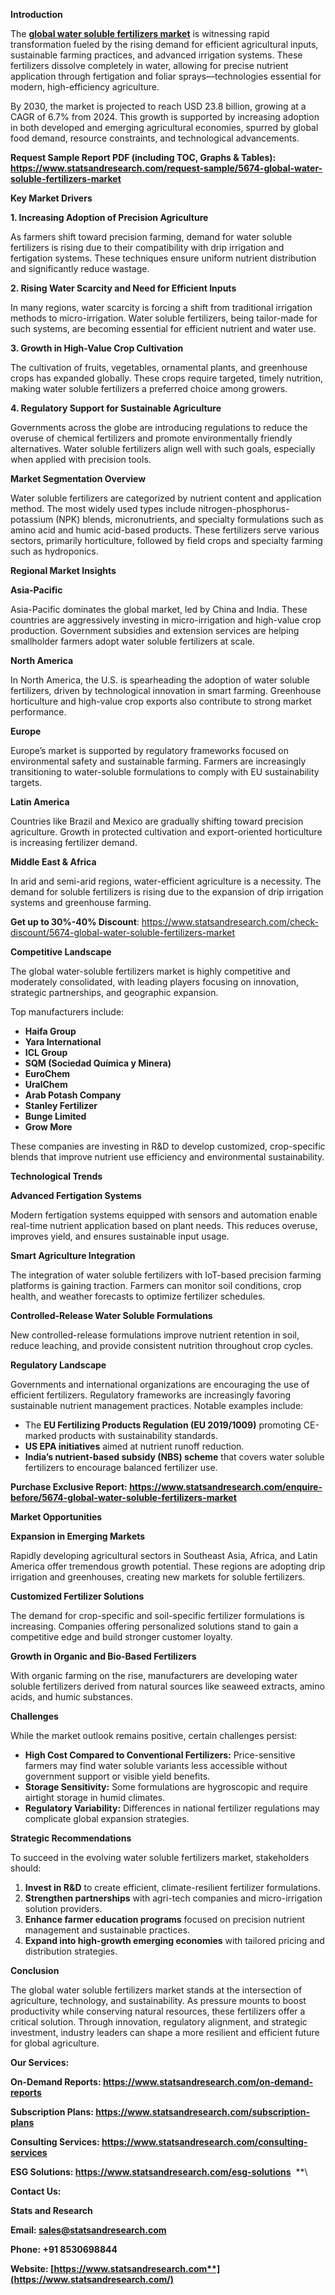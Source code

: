 ﻿**Introduction**

The [**global water soluble fertilizers market**](https://www.statsandresearch.com/report/5674-global-water-soluble-fertilizers-market) is witnessing rapid transformation fueled by the rising demand for efficient agricultural inputs, sustainable farming practices, and advanced irrigation systems. These fertilizers dissolve completely in water, allowing for precise nutrient application through fertigation and foliar sprays—technologies essential for modern, high-efficiency agriculture.

By 2030, the market is projected to reach USD 23.8 billion, growing at a CAGR of 6.7% from 2024. This growth is supported by increasing adoption in both developed and emerging agricultural economies, spurred by global food demand, resource constraints, and technological advancements.

**Request Sample Report PDF (including TOC, Graphs & Tables): <https://www.statsandresearch.com/request-sample/5674-global-water-soluble-fertilizers-market>**

**Key Market Drivers**

**1. Increasing Adoption of Precision Agriculture**

As farmers shift toward precision farming, demand for water soluble fertilizers is rising due to their compatibility with drip irrigation and fertigation systems. These techniques ensure uniform nutrient distribution and significantly reduce wastage.

**2. Rising Water Scarcity and Need for Efficient Inputs**

In many regions, water scarcity is forcing a shift from traditional irrigation methods to micro-irrigation. Water soluble fertilizers, being tailor-made for such systems, are becoming essential for efficient nutrient and water use.

**3. Growth in High-Value Crop Cultivation**

The cultivation of fruits, vegetables, ornamental plants, and greenhouse crops has expanded globally. These crops require targeted, timely nutrition, making water soluble fertilizers a preferred choice among growers.

**4. Regulatory Support for Sustainable Agriculture**

Governments across the globe are introducing regulations to reduce the overuse of chemical fertilizers and promote environmentally friendly alternatives. Water soluble fertilizers align well with such goals, especially when applied with precision tools.

**Market Segmentation Overview**

Water soluble fertilizers are categorized by nutrient content and application method. The most widely used types include nitrogen-phosphorus-potassium (NPK) blends, micronutrients, and specialty formulations such as amino acid and humic acid-based products. These fertilizers serve various sectors, primarily horticulture, followed by field crops and specialty farming such as hydroponics.

**Regional Market Insights**

**Asia-Pacific**

Asia-Pacific dominates the global market, led by China and India. These countries are aggressively investing in micro-irrigation and high-value crop production. Government subsidies and extension services are helping smallholder farmers adopt water soluble fertilizers at scale.

**North America**

In North America, the U.S. is spearheading the adoption of water soluble fertilizers, driven by technological innovation in smart farming. Greenhouse horticulture and high-value crop exports also contribute to strong market performance.

**Europe**

Europe’s market is supported by regulatory frameworks focused on environmental safety and sustainable farming. Farmers are increasingly transitioning to water-soluble formulations to comply with EU sustainability targets.

**Latin America**

Countries like Brazil and Mexico are gradually shifting toward precision agriculture. Growth in protected cultivation and export-oriented horticulture is increasing fertilizer demand.

**Middle East & Africa**

In arid and semi-arid regions, water-efficient agriculture is a necessity. The demand for soluble fertilizers is rising due to the expansion of drip irrigation systems and greenhouse farming.

**Get up to 30%-40% Discount**: <https://www.statsandresearch.com/check-discount/5674-global-water-soluble-fertilizers-market>

**Competitive Landscape**

The global water-soluble fertilizers market is highly competitive and moderately consolidated, with leading players focusing on innovation, strategic partnerships, and geographic expansion.

Top manufacturers include:

- **Haifa Group**
- **Yara International**
- **ICL Group**
- **SQM (Sociedad Química y Minera)**
- **EuroChem**
- **UralChem**
- **Arab Potash Company**
- **Stanley Fertilizer**
- **Bunge Limited**
- **Grow More**

These companies are investing in R&D to develop customized, crop-specific blends that improve nutrient use efficiency and environmental sustainability.

**Technological Trends**

**Advanced Fertigation Systems**

Modern fertigation systems equipped with sensors and automation enable real-time nutrient application based on plant needs. This reduces overuse, improves yield, and ensures sustainable input usage.

**Smart Agriculture Integration**

The integration of water soluble fertilizers with IoT-based precision farming platforms is gaining traction. Farmers can monitor soil conditions, crop health, and weather forecasts to optimize fertilizer schedules.

**Controlled-Release Water Soluble Formulations**

New controlled-release formulations improve nutrient retention in soil, reduce leaching, and provide consistent nutrition throughout crop cycles.

**Regulatory Landscape**

Governments and international organizations are encouraging the use of efficient fertilizers. Regulatory frameworks are increasingly favoring sustainable nutrient management practices. Notable examples include:

- The **EU Fertilizing Products Regulation (EU 2019/1009)** promoting CE-marked products with sustainability standards.
- **US EPA initiatives** aimed at nutrient runoff reduction.
- **India’s nutrient-based subsidy (NBS) scheme** that covers water soluble fertilizers to encourage balanced fertilizer use.

**Purchase Exclusive Report: <https://www.statsandresearch.com/enquire-before/5674-global-water-soluble-fertilizers-market>**

**Market Opportunities**

**Expansion in Emerging Markets**

Rapidly developing agricultural sectors in Southeast Asia, Africa, and Latin America offer tremendous growth potential. These regions are adopting drip irrigation and greenhouses, creating new markets for soluble fertilizers.

**Customized Fertilizer Solutions**

The demand for crop-specific and soil-specific fertilizer formulations is increasing. Companies offering personalized solutions stand to gain a competitive edge and build stronger customer loyalty.

**Growth in Organic and Bio-Based Fertilizers**

With organic farming on the rise, manufacturers are developing water soluble fertilizers derived from natural sources like seaweed extracts, amino acids, and humic substances.

**Challenges**

While the market outlook remains positive, certain challenges persist:

- **High Cost Compared to Conventional Fertilizers:** Price-sensitive farmers may find water soluble variants less accessible without government support or visible yield benefits.
- **Storage Sensitivity:** Some formulations are hygroscopic and require airtight storage in humid climates.
- **Regulatory Variability:** Differences in national fertilizer regulations may complicate global expansion strategies.

**Strategic Recommendations**

To succeed in the evolving water soluble fertilizers market, stakeholders should:

1. **Invest in R&D** to create efficient, climate-resilient fertilizer formulations.
1. **Strengthen partnerships** with agri-tech companies and micro-irrigation solution providers.
1. **Enhance farmer education programs** focused on precision nutrient management and sustainable practices.
1. **Expand into high-growth emerging economies** with tailored pricing and distribution strategies.

**Conclusion**

The global water soluble fertilizers market stands at the intersection of agriculture, technology, and sustainability. As pressure mounts to boost productivity while conserving natural resources, these fertilizers offer a critical solution. Through innovation, regulatory alignment, and strategic investment, industry leaders can shape a more resilient and efficient future for global agriculture.

**Our Services:** 

**On-Demand Reports: <https://www.statsandresearch.com/on-demand-reports>** 

**Subscription Plans: <https://www.statsandresearch.com/subscription-plans>** 

**Consulting Services: <https://www.statsandresearch.com/consulting-services>** 

**ESG Solutions: <https://www.statsandresearch.com/esg-solutions>** 
**\


**Contact Us:** 

**Stats and Research** 

**Email: <sales@statsandresearch.com>** 

**Phone: +91 8530698844** 

**Website: [https://www.statsandresearch.com**](https://www.statsandresearch.com/)**

